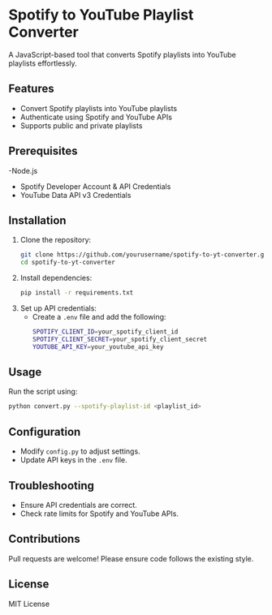 # Spotify to YouTube Playlist Converter

A JavaScript-based tool that converts Spotify playlists into YouTube playlists effortlessly.

## Features
- Convert Spotify playlists into YouTube playlists
- Authenticate using Spotify and YouTube APIs
- Supports public and private playlists


## Prerequisites
-Node.js
- Spotify Developer Account & API Credentials
- YouTube Data API v3 Credentials

## Installation
1. Clone the repository:
   ```sh
   git clone https://github.com/yourusername/spotify-to-yt-converter.git
   cd spotify-to-yt-converter
   ```
2. Install dependencies:
   ```sh
   pip install -r requirements.txt
   ```
3. Set up API credentials:
   - Create a `.env` file and add the following:
     ```sh
     SPOTIFY_CLIENT_ID=your_spotify_client_id
     SPOTIFY_CLIENT_SECRET=your_spotify_client_secret
     YOUTUBE_API_KEY=your_youtube_api_key
     ```

## Usage
Run the script using:
```sh
python convert.py --spotify-playlist-id <playlist_id>
```

## Configuration
- Modify `config.py` to adjust settings.
- Update API keys in the `.env` file.

## Troubleshooting
- Ensure API credentials are correct.
- Check rate limits for Spotify and YouTube APIs.

## Contributions
Pull requests are welcome! Please ensure code follows the existing style.

## License
MIT License

